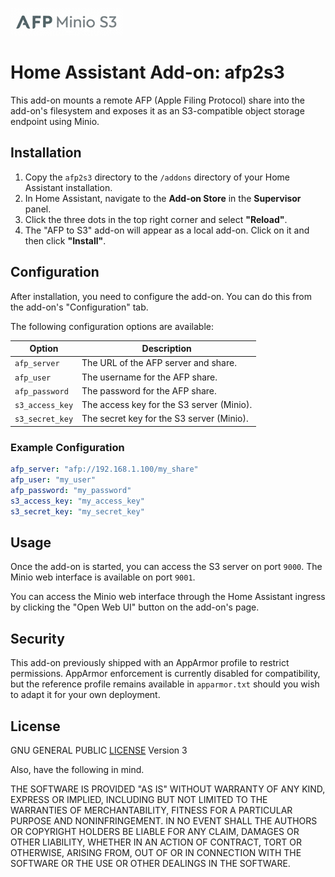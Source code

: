 ![afp2s3 Logo](logo.png)

# Home Assistant Add-on: afp2s3

This add-on mounts a remote AFP (Apple Filing Protocol) share into the add-on's filesystem and exposes it as an S3-compatible object storage endpoint using Minio.

## Installation

1.  Copy the `afp2s3` directory to the `/addons` directory of your Home Assistant installation.
2.  In Home Assistant, navigate to the **Add-on Store** in the **Supervisor** panel.
3.  Click the three dots in the top right corner and select **"Reload"**.
4.  The "AFP to S3" add-on will appear as a local add-on. Click on it and then click **"Install"**.

## Configuration

After installation, you need to configure the add-on. You can do this from the add-on's "Configuration" tab.

The following configuration options are available:

| Option          | Description                               |
| --------------- | ----------------------------------------- |
| `afp_server`    | The URL of the AFP server and share.      |
| `afp_user`      | The username for the AFP share.           |
| `afp_password`  | The password for the AFP share.           |
| `s3_access_key` | The access key for the S3 server (Minio). |
| `s3_secret_key` | The secret key for the S3 server (Minio). |

### Example Configuration

```yaml
afp_server: "afp://192.168.1.100/my_share"
afp_user: "my_user"
afp_password: "my_password"
s3_access_key: "my_access_key"
s3_secret_key: "my_secret_key"
```

## Usage

Once the add-on is started, you can access the S3 server on port `9000`. The Minio web interface is available on port `9001`.

You can access the Minio web interface through the Home Assistant ingress by clicking the "Open Web UI" button on the add-on's page.

## Security

This add-on previously shipped with an AppArmor profile to restrict permissions. AppArmor enforcement is currently disabled for compatibility, but the reference profile remains available in `apparmor.txt` should you wish to adapt it for your own deployment.

## License
GNU GENERAL PUBLIC [LICENSE](https://github.com/alsotoes/hassio-infrastructure/blob/main/LICENSE.md) Version 3

Also, have the following in mind.

THE SOFTWARE IS PROVIDED "AS IS" WITHOUT WARRANTY OF ANY KIND, EXPRESS OR
IMPLIED, INCLUDING BUT NOT LIMITED TO THE WARRANTIES OF MERCHANTABILITY,
FITNESS FOR A PARTICULAR PURPOSE AND NONINFRINGEMENT. IN NO EVENT SHALL THE
AUTHORS OR COPYRIGHT HOLDERS BE LIABLE FOR ANY CLAIM, DAMAGES OR OTHER
LIABILITY, WHETHER IN AN ACTION OF CONTRACT, TORT OR OTHERWISE, ARISING FROM,
OUT OF OR IN CONNECTION WITH THE SOFTWARE OR THE USE OR OTHER DEALINGS IN THE
SOFTWARE.
